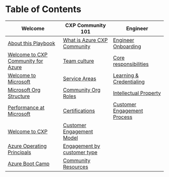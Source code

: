 
# Table of Contents

| Welcome                        | CXP Community 101                             | Engineer                     |
|--------------------------------|---------------------------------|------------------------------|
|[About this Playbook](docs/Welcome/About_this_Playbook.md)             | [What is Azure CXP Community](docs/Community_101/Community.md)      | [Engineer Onboarding](docs/Engineer/Engineering_Onboarding.md)         |
|    [Welcome to CXP Community for Azure](docs/Welcome/Welcome_to_CXP_Community_for_Azure.md)             |  [Team culture](docs/Community_101/Team_Culture.md)| [Core responsibilities](docs/Engineer/Engineering_Core_Responsibilities.md)       | 
| [Welcome to Microsoft](docs/Welcome/Welcome_to_Microsoft.md)          | [Service Areas](docs/CXPCommunity101/ServiceArea.md)        |  [Learning & Credentialing](docs/Engineer/Continuous_Learning_and_Credentialing.md)     |
| [Microsoft Org Structure](docs/Welcome/Microsoft_Organizational_Structure.md)           |[Community Org Roles](docs/CXPCommunity101/FTA_Org_&_Roles.md)                   |  [Intellectual Property](docs//Engineer/Intellectual_Property_(IP).md)         |
| [Performance at Microsoft](docs/Welcome/Performance_at_Microsoft.md)        | [Certifications](docs/CXPCommunity101/Certifications.md)              |  [Customer Engagement Process](docs/Engineer/Customer_Engagement_Process.md)  |
| [Welcome to CXP](docs/Welcome/Welcome_to_CXP.md)         | [Customer Engagement Model](docs/CXPCommunity101/Customer_Engagement_Model.md)           | 
| [Azure Operating Principals](docs/Welcome/Operating_Principals_for_Azure_Engineering.md)   | [Engagement by customer type](docs/CXPCommunity101/Engagement_by_Customer_Type.md)        |              |
| [Azure Boot Camp](docs/Welcome/Azure_Boot_Camp.md)       |    [Community Resources](docs/CXPCommunity101/Community_Resources.md)     |  


